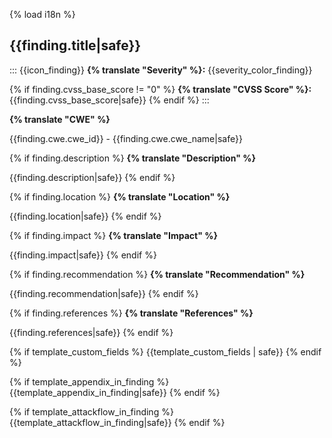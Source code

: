 {% load i18n %}

## {{finding.title|safe}}

::: {{icon_finding}}
**{% translate "Severity" %}:** {{severity_color_finding}}

{% if finding.cvss_base_score != "0" %}
**{% translate "CVSS Score" %}:** {{finding.cvss_base_score|safe}}
{% endif %}
:::

**{% translate "CWE" %}**

{{finding.cwe.cwe_id}} - {{finding.cwe.cwe_name|safe}}

{% if finding.description %}
**{% translate "Description" %}**

{{finding.description|safe}}
{% endif %}

{% if finding.location %}
**{% translate "Location" %}**

{{finding.location|safe}}
{% endif %}

{% if finding.impact %}
**{% translate "Impact" %}**

{{finding.impact|safe}}
{% endif %}

{% if finding.recommendation %}
**{% translate "Recommendation" %}**

{{finding.recommendation|safe}}
{% endif %}

{% if finding.references %}
**{% translate "References" %}**

{{finding.references|safe}}
{% endif %}

{% if template_custom_fields %}
{{template_custom_fields | safe}}
{% endif %}

{% if template_appendix_in_finding %}
{{template_appendix_in_finding|safe}}
{% endif %}

{% if template_attackflow_in_finding %}
{{template_attackflow_in_finding|safe}}
{% endif %}
